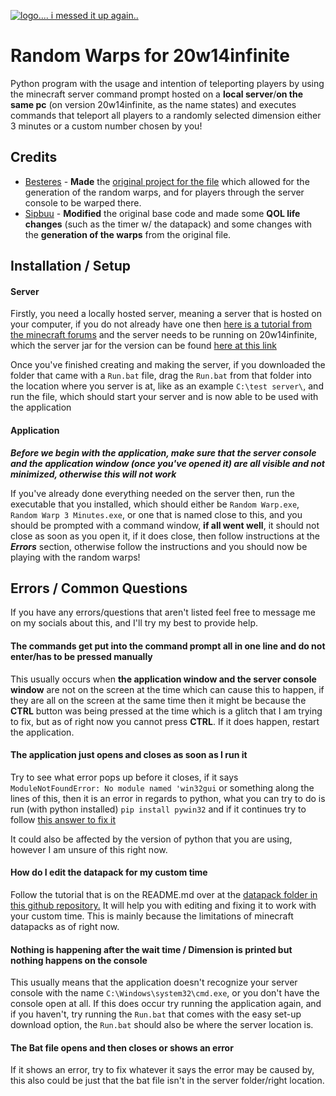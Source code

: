 [![logo.... i messed it up again..](https://www.simpleimageresizer.com/_uploads/photos/f3a214ae/lol_2_90x90.png)](https://github.com/sipbuu/random-warp-infinite/releases/tag/v1.0)
# Random Warps for 20w14infinite

Python program with the usage and intention of teleporting players by using the minecraft server command prompt hosted on a **local server**/**on the same pc** (on version 20w14infinite, as the name states) and executes commands that teleport all players to a randomly selected dimension either 3 minutes or a custom number chosen by you!

## Credits

- [Besteres](https://github.com/Besteres) - **Made** the [original project for the file](https://github.com/Besteres/RandomWarps20w14) which allowed for the generation of the random warps, and for players through the server console to be warped there.
- [Sipbuu](https://github.com/Sipbuu) - **Modified** the original base code and made some **QOL life changes** (such as the timer w/ the datapack) and some changes with the **generation of the warps** from the original file.

## Installation / Setup

#### Server
Firstly, you need a locally hosted server, meaning a server that is hosted on your computer, if you do not already have one then [here is a tutorial from the minecraft forums](https://help.minecraft.net/hc/en-us/articles/360058525452-How-to-Setup-a-Minecraft-Java-Edition-Server) and the server needs to be running on 20w14infinite, which the server jar for the version can be found [here at this link](https://mcversions.net/download/20w14infinite)

Once you've finished creating and making the server, if you downloaded the folder that came with a ``Run.bat`` file, drag the ``Run.bat`` from that folder into the location where you server is at, like as an example `C:\test server\`, and run the file, which should start your server and is now able to be used with the application

#### Application

***Before we begin with the application, make sure that the server console and the application window (once you've opened it) are all visible and not minimized, otherwise this will not work***

If you've already done everything needed on the server then, run the executable that you installed, which should either be ``Random Warp.exe``, ``Random Warp 3 Minutes.exe``, or one that is named close to this, and you should be prompted with a command window, **if all went well**, it should not close as soon as you open it, if it does close, then follow instructions at the ***Errors*** section, otherwise follow the instructions and you should now be playing with the random warps!

## Errors / Common Questions
If you have any errors/questions that aren't listed feel free to message me on my socials about this, and I'll try my best to provide help.

#### The commands get put into the command prompt all in one line and do not enter/has to be pressed manually
This usually occurs when **the application window and the server console window** are not on the screen at the time which can cause this to happen, if they are all on the screen at the same time then it might be because the **CTRL** button was being pressed at the time which is a glitch that I am trying to fix, but as of right now you cannot press **CTRL**. If it does happen, restart the application.

#### The application just opens and closes as soon as I run it
Try to see what error pops up before it closes, if it says ``ModuleNotFoundError: No module named 'win32gui`` or something along the lines of this, then it is an error in regards to python, what you can try to do is run (with python installed) `pip install pywin32` and if it continues try to follow [this answer to fix it](https://stackoverflow.com/a/72091179)

It could also be affected by the version of python that you are using, however I am unsure of this right now.

#### How do I edit the datapack for my custom time
Follow the tutorial that is on the README.md over at the [datapack folder in this github repository.](https://github.com/sipbuu/random-warp-infinite/tree/main/datapack) It will help you with editing and fixing it to work with your custom time. This is mainly because the limitations of minecraft datapacks as of right now.

#### Nothing is happening after the wait time / Dimension is printed but nothing happens on the console
This usually means that the application doesn't recognize your server console with the name `C:\Windows\system32\cmd.exe`, or you don't have the console open at all. If this does occur try running the application again, and if you haven't, try running the `Run.bat` that comes with the easy set-up download option, the `Run.bat` should also be where the server location is. 

#### The Bat file opens and then closes or shows an error
If it shows an error, try to fix whatever it says the error may be caused by, this also could be just that the bat file isn't in the server folder/right location.


